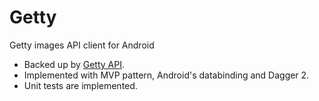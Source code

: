 # Getty
Getty images API client for Android

 - Backed up by [Getty API](http://developers.gettyimages.com/en/).
 - Implemented with MVP pattern, Android's databinding and Dagger 2.
 - Unit tests are implemented.
